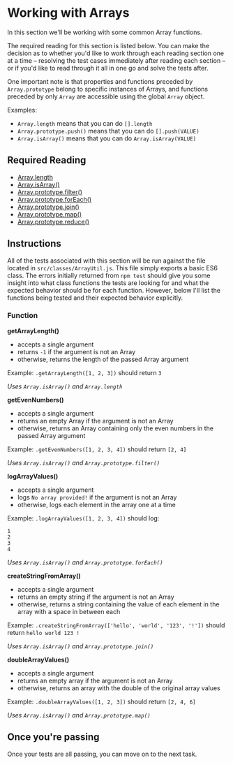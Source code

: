 # Working with Arrays
In this section we'll be working with some common Array functions.

The required reading for this section is listed below. You can make the decision as to whether you'd like to work through each reading section one at a time – resolving the test cases immediately after reading each section – or if you'd like to read through it all in one go and solve the tests after.

One important note is that properties and functions preceded by `Array.prototype` belong to specific instances of Arrays, and functions preceded by only `Array` are accessible using the global `Array` object.

Examples:
- `Array.length` means that you can do `[].length`
- `Array.prototype.push()` means that you can do `[].push(VALUE)`
- `Array.isArray()` means that you can do `Array.isArray(VALUE)`

## Required Reading
- [Array.length](https://developer.mozilla.org/en-US/docs/Web/JavaScript/Reference/Global_Objects/Array/length)
- [Array.isArray()](https://developer.mozilla.org/en-US/docs/Web/JavaScript/Reference/Global_Objects/Array/isArray)
- [Array.prototype.filter()](https://developer.mozilla.org/en-US/docs/Web/JavaScript/Reference/Global_Objects/Array/filter)
- [Array.prototype.forEach()](https://developer.mozilla.org/en-US/docs/Web/JavaScript/Reference/Global_Objects/Array/forEach)
- [Array.prototype.join()](https://developer.mozilla.org/en-US/docs/Web/JavaScript/Reference/Global_Objects/Array/join)
- [Array.prototype.map()](https://developer.mozilla.org/en-US/docs/Web/JavaScript/Reference/Global_Objects/Array/map)
- [Array.prototype.reduce()](https://developer.mozilla.org/en-US/docs/Web/JavaScript/Reference/Global_Objects/Array/Reduce?v=a)

## Instructions
All of the tests associated with this section will be run against the file located in `src/classes/ArrayUtil.js`. This file simply exports a basic ES6 class. The errors initially returned from `npm test` should give you some insight into what class functions the tests are looking for and what the expected behavior should be for each function. However, below I'll list the functions being tested and their expected behavior explicitly.

### Function 
**getArrayLength()**
- accepts a single argument 
- returns `-1` if the argument is not an Array
- otherwise, returns the length of the passed Array argument

Example: `.getArrayLength([1, 2, 3])` should return `3`

_Uses `Array.isArray()` and `Array.length`_

**getEvenNumbers()**
- accepts a single argument
- returns an empty Array if the argument is not an Array
- otherwise, returns an Array containing only the even numbers in the passed Array argument

Example: `.getEvenNumbers([1, 2, 3, 4])` should return `[2, 4]`

_Uses `Array.isArray()` and `Array.prototype.filter()`_

**logArrayValues()**
- accepts a single argument
- logs `No array provided!` if the argument is not an Array
- otherwise, logs each element in the array one at a time

Example: `.logArrayValues([1, 2, 3, 4])` should log:

```
1
2
3
4
```

_Uses `Array.isArray()` and `Array.prototype.forEach()`_

**createStringFromArray()**
- accepts a single argument
- returns an empty string if the argument is not an Array
- otherwise, returns a string containing the value of each element in the array with a space in between each

Example: `.createStringFromArray(['hello', 'world', '123', '!'])` should return `hello world 123 !`

_Uses `Array.isArray()` and `Array.prototype.join()`_

**doubleArrayValues()**
- accepts a single argument
- returns an empty array if the argument is not an Array
- otherwise, returns an array with the double of the original array values

Example: `.doubleArrayValues([1, 2, 3])` should return `[2, 4, 6]`

_Uses `Array.isArray()` and `Array.prototype.map()`_

## Once you're passing
Once your tests are all passing, you can move on to the next task.